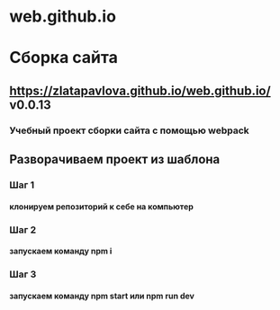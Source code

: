 # web.github.io
# Сборка сайта
## https://zlatapavlova.github.io/web.github.io/ v0.0.13
### Учебный проект сборки сайта с помощью webpack
## Разворачиваем проект из шаблона
### Шаг 1 
#### клонируем репозиторий к себе на компьютер
### Шаг 2
#### запускаем команду npm i
### Шаг 3
#### запускаем команду npm start или npm run dev
